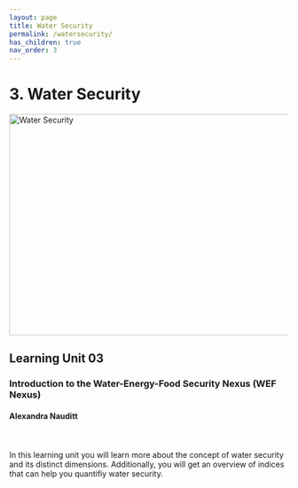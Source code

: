 ```yaml
---
layout: page
title: Water Security
permalink: /watersecurity/
has_children: true
nav_order: 3
---
```

# **3. Water Security**

<img src="/wef-nexus-online-course/assets/water-dimensions.png"
     alt="Water Security"
     width="619"
     height="399">

## Learning Unit 03
### Introduction to the Water-Energy-Food Security Nexus (WEF Nexus)
#### Alexandra Nauditt 
<br/> <br/>
In this learning unit you will learn more about the concept of water security and its distinct 
dimensions. Additionally, you will get an overview of indices that can help you  quantifiy water security.